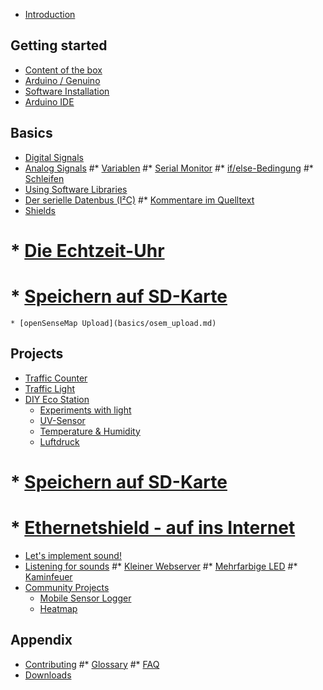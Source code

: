 * [Introduction](README.md)

## Getting started
* [Content of the box](getting_started/box_content.md)
* [Arduino / Genuino](getting_started/arduino_board.md)
* [Software Installation](getting_started/software_installation.md)
* [Arduino IDE](getting_started/arduino_ide.md)

## Basics
* [Digital Signals](basics/digital_signals.md)
* [Analog Signals](basics/analog_signals.md)
#* [Variablen](basics/variables.md)
#* [Serial Monitor](basics/serial_monitor.md)
#* [if/else-Bedingung](basics/if_else.md)
#* [Schleifen](grundlagen/schleifen.md)
* [Using Software Libraries](basics/software_libraries.md)
* [Der serielle Datenbus (I²C)](basics/i2c.md)
#* [Kommentare im Quelltext](basics/comments.md)
* [Shields](basics/shields.md)
#    * [Die Echtzeit-Uhr](grundlagen/uhr.md)
#    * [Speichern auf SD-Karte](grundlagen/datenlogger.md)
    * [openSenseMap Upload](basics/osem_upload.md)

## Projects
* [Traffic Counter](projects/traffic_counter.md)
* [Traffic Light](projects/traffic_light.md)
* [DIY Eco Station](projects/eco_station/README.md)
    * [Experiments with light](projects/eco_station/experiments_with_light.md)
    * [UV-Sensor](projects/eco_station/uv_sensor.md)
    * [Temperature & Humidity](projects/eco_station/temp_humidity.md)
    * [Luftdruck](projects/eco_station/bmp280.md)
#    * [Speichern auf SD-Karte]()
#    * [Ethernetshield - auf ins Internet]()
* [Let's implement sound!](projects/implement_sound.md)
* [Listening for sounds](projects/listening_for_sounds.md)
#* [Kleiner Webserver]()
#* [Mehrfarbige LED]()
#* [Kaminfeuer]()
* [Community Projects](community_projects/README.md)
    * [Mobile Sensor Logger](community_projects/Tutorial_ArduinoWeatherStation.md)
    * [Heatmap](community_projects/Tutorial_HeatmapCampusDiepenbeek.md)

## Appendix
* [Contributing](contributing.md)
#* [Glossary](GLOSSARY.md)
#* [FAQ](faq.md)
* [Downloads](downloads.md)
